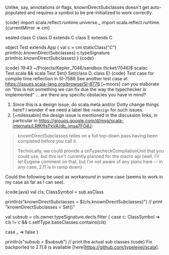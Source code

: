 Unlike, say, annotations or flags, knownDirectSubclasses doesn't get auto-populated and requires a symbol to be pre-initialized to work correctly.

{code}
import scala.reflect.runtime.universe._
import scala.reflect.runtime.{currentMirror => cm}

sealed class C
class D extends C
class E extends C

object Test extends App {
  val c = cm.staticClass("C")
  println(c.knownDirectSubclasses)
  c.typeSignature
  println(c.knownDirectSubclasses)
}
{code}

{code}
19:43 ~/Projects/Kepler_7046/sandbox (ticket/7046)$ scalac Test.scala && scala Test
Set()
Set(class D, class E)
{code}
Test case for compile time reflection in SI-7588
See another test case at https://issues.scala-lang.org/browse/SI-8776
[~moors] can you elaborate on "this is not something we can fix due the way the typechecker is implemented" ... are there any specific obstacles you have in mind?
1) Since this is a design issue, do scala.meta and/or Dotty change things here? I wonder if we need a label like `redesign` for such issues.
2) [~milessabin] the design issue is mentioned in the discussion links, in particular in https://groups.google.com/d/msg/scala-internals/LRfKffsPxVA/db_jmsa7FO4J:

> knownDirectSubclasses relies on a full top-down pass having been completed before you call it.
>
> Technically, we could provide a onTypecheckCompilationUnit that you could use, but this isn't currently planned for the macro api (well, I'll let Eugene comment on that, but I'm not aware of any plans here -- in any case, 2.11 is in ramp down)

Could the following be used as workaround in some case (seems to work in my case as far as I can see).

{code:java}
val cls: ClassSymbol = sub.asClass

println(s"knownDirectSubclasses = ${cls.knownDirectSubclasses}")
// print "knownDirectSubclasses = Set()"

val subsub = cls.owner.typeSignature.decls.filter {
  case c: ClassSymbol =>
    cls != c && c.selfType.baseClasses.contains(cls)

  case _ => false
}

println(s"subsub = $subsub")
// print the actual sub classes
{code}
Fix backported to 2.11.8 is available [here|https://github.com/typelevel/scala].
